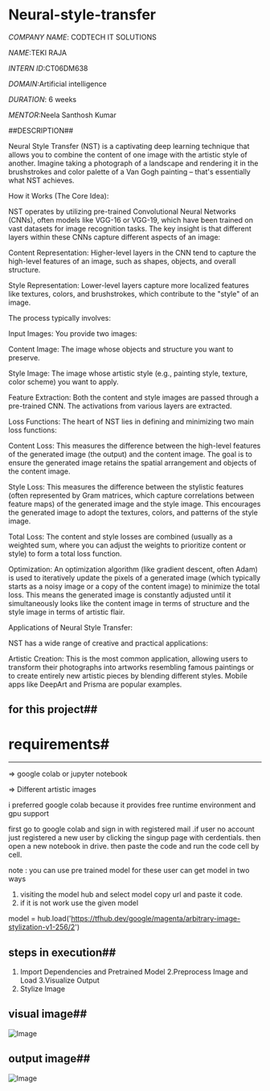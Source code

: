 # Neural-style-transfer

*COMPANY NAME*: CODTECH IT SOLUTIONS

*NAME*:TEKI RAJA

*INTERN ID*:CT06DM638

*DOMAIN*:Artificial intelligence

*DURATION*: 6 weeks 

*MENTOR*:Neela Santhosh Kumar

##DESCRIPTION##

Neural Style Transfer (NST) is a captivating deep learning technique that allows you to combine the content of one image with the artistic style of another. Imagine taking a photograph of a landscape and rendering it in the brushstrokes and color palette of a Van Gogh painting – that's essentially what NST achieves.

How it Works (The Core Idea):

NST operates by utilizing pre-trained Convolutional Neural Networks (CNNs), often models like VGG-16 or VGG-19, which have been trained on vast datasets for image recognition tasks. The key insight is that different layers within these CNNs capture different aspects of an image:

Content Representation: Higher-level layers in the CNN tend to capture the high-level features of an image, such as shapes, objects, and overall structure.

Style Representation: Lower-level layers capture more localized features like textures, colors, and brushstrokes, which contribute to the "style" of an image.

The process typically involves:

Input Images: You provide two images:

Content Image: The image whose objects and structure you want to preserve.

Style Image: The image whose artistic style (e.g., painting style, texture, color scheme) you want to apply.

Feature Extraction: Both the content and style images are passed through a pre-trained CNN. The activations from various layers are extracted.

Loss Functions: The heart of NST lies in defining and minimizing two main loss functions:

Content Loss: This measures the difference between the high-level features of the generated image (the output) and the content image. The goal is to ensure the generated image retains the spatial arrangement and objects of the content image.

Style Loss: This measures the difference between the stylistic features (often represented by Gram matrices, which capture correlations between feature maps) of the generated image and the style image. This encourages the generated image to adopt the textures, colors, and patterns of the style image.

Total Loss: The content and style losses are combined (usually as a weighted sum, where you can adjust the weights to prioritize content or style) to form a total loss function.

Optimization: An optimization algorithm (like gradient descent, often Adam) is used to iteratively update the pixels of a generated image (which typically starts as a noisy image or a copy of the content image) to minimize the total loss. This means the generated image is constantly adjusted until it simultaneously looks like the content image in terms of structure and the style image in terms of artistic flair.

Applications of Neural Style Transfer:

NST has a wide range of creative and practical applications:

Artistic Creation: This is the most common application, allowing users to transform their photographs into artworks resembling famous paintings or to create entirely new artistic pieces by blending different styles. Mobile apps like DeepArt and Prisma are popular examples.

## for this project##
# requirements#
--------------------------------------------------
=> google colab or jupyter notebook

=> Different artistic images

i preferred google colab because it provides free runtime environment and gpu support

first go to google colab and sign in with registered mail .if user no account just registered a new user by clicking the singup page with cerdentials. then open a new notebook in drive. then paste the code and run the code cell by cell.

note : you can use pre trained model for these user can get model in two ways
1. visiting the model hub and select model copy url and paste it code.
2.  if it is not work use the given model
   
  model = hub.load('https://tfhub.dev/google/magenta/arbitrary-image-stylization-v1-256/2')

## steps in execution##

1. Import Dependencies and Pretrained Model
2.Preprocess Image and Load
3.Visualize Output
4. Stylize Image

## visual image##

![Image](https://github.com/user-attachments/assets/782831eb-c71b-4759-8346-1e283664e3f9)

## output image##
![Image](https://github.com/user-attachments/assets/f12d704c-f2e9-4430-91ea-a00275f9a7c6)

